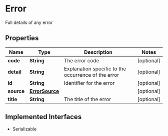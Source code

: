 

# Error

Full details of any error

## Properties

Name | Type | Description | Notes
------------ | ------------- | ------------- | -------------
**code** | **String** | The error code |  [optional]
**detail** | **String** | Explanation specific to the occurrence of the error |  [optional]
**id** | **String** | Identifier for the error |  [optional]
**source** | [**ErrorSource**](ErrorSource.md) |  |  [optional]
**title** | **String** | The title of the error |  [optional]


## Implemented Interfaces

* Serializable


